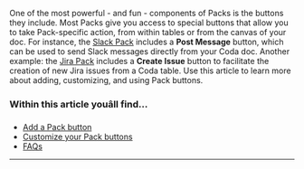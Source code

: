 One of the most powerful - and fun - components of Packs is the buttons they include. Most Packs give you access to special buttons that allow you to take Pack-specific action, from within tables or from the canvas of your doc. For instance, the [Slack Pack](https://coda.io/packs/slack-1000) includes a **Post Message** button, which can be used to send Slack messages directly from your Coda doc. Another example: the [Jira Pack](https://coda.io/packs/jira-1052) includes a **Create Issue** button to facilitate the creation of new Jira issues from a Coda table. Use this article to learn more about adding, customizing, and using Pack buttons.



### **Within this article youâll find...**


* [Add a Pack button](#h_29f8040d97)
* [Customize your Pack buttons](#h_793acb3b40)
* [FAQs](#h_69bce7b8a2)



---
